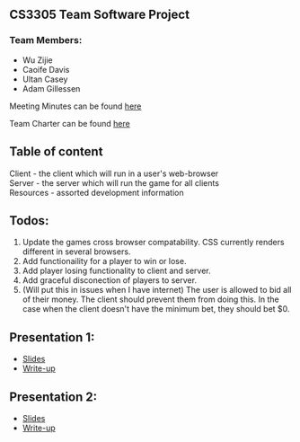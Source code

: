 ## CS3305 Team Software Project

### Team Members:
* Wu Zijie
* Caoife Davis
* Ultan Casey
* Adam Gillessen

Meeting Minutes can be found [here](https://docs.google.com/document/d/15NweTtgGW-K3wx3XQwjjnxLpIuCDaAU5f4-fV1tkW5c/edit?usp=sharing)

Team Charter can be found [here](https://docs.google.com/document/d/1iONwklPpaQ7gQrXMIx4_vbfAziljX--6DvxdsBI8YaI/edit?usp=sharing)

## Table of content
Client - the client which will run in a user's web-browser  
Server - the server which will run the game for all clients  
Resources - assorted development information

## Todos:  
1. Update the games cross browser compatability. CSS currently renders different in several browsers. 
1. Add functionaility for a player to win or lose.
1. Add player losing functionality to client and server. 
1. Add graceful disconection of players to server.
1. (Will put this in issues when I have internet) The user is allowed to bid all of their money. The client should prevent them from doing this. In the case when the client doesn't have the minimum bet, they should bet $0.


## Presentation 1:
* [Slides](https://docs.google.com/presentation/d/1RgGA1iphYtJ6-hlgfj2Q05BOLP61_Ed8p4W8L9lnqEk/edit#slide=id.g1cb33f25ef_3_1)
* [Write-up](https://docs.google.com/document/d/1rljt7p8KCkek8ENmtErJBlQZPxW9u_-9shjUD6qOVSg/edit)

## Presentation 2:
* [Slides](https://docs.google.com/presentation/d/1U4ouFn6dSQSPd63K0h0s6KmfTaRtIaqqdnzwabcqlb8/edit#slide=id.p)
* [Write-up](https://docs.google.com/document/d/1PeFqM9py61JQFI4IFyuaRtzYOUEEfLo1L_fMBEEt25c/edit)

